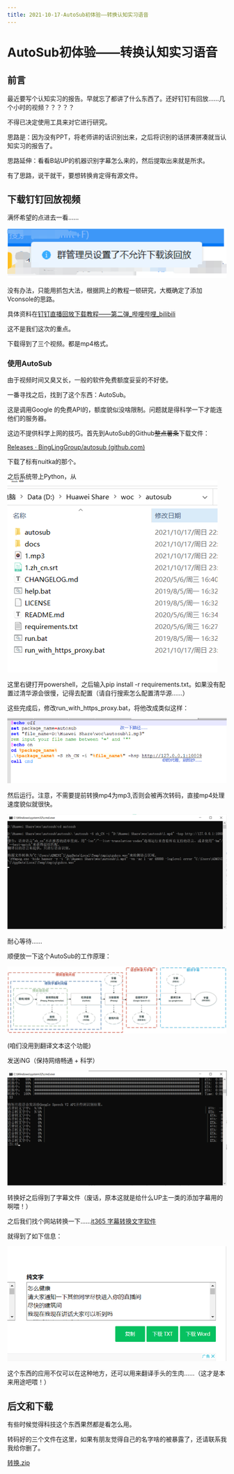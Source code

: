 ```yaml
---
title: 2021-10-17-AutoSub初体验——转换认知实习语音
---
```


# AutoSub初体验——转换认知实习语音

## 前言

最近要写个认知实习的报告。早就忘了都讲了什么东西了。还好钉钉有回放……几个小时的视频？？？？？

不得已决定使用工具来对它进行研究。

思路是：因为没有PPT，将老师讲的话识别出来，之后将识别的话拼凑拼凑就当认知实习的报告了。

思路延伸：看看B站UP的机器识别字幕怎么来的，然后提取出来就是所求。

有了思路，说干就干，要想转换肯定得有源文件。

## 下载钉钉回放视频

满怀希望的点进去一看……

![image-20211017235059501](../../src/assets/img/image-20211017235059501.png)

没有办法，只能用抓包大法，根据网上的教程一顿研究，大概确定了添加Vconsole的思路。

具体资料在[钉钉直播回放下载教程——第二弹_哔哩哔哩_bilibili](https://www.bilibili.com/video/BV1Vq4y1u7cM/)

这不是我们这次的重点。

下载得到了三个视频。都是mp4格式。

### 使用AutoSub

由于视频时间又臭又长，一般的软件免费额度妥妥的不好使。

一番寻找之后，找到了这个东西：AutoSub。

这是调用Google 的免费API的，额度貌似没啥限制。问题就是得科学一下才能连他们的服务器。

这边不提供科学上网的技巧。首先到AutoSub的Github~~整点薯条~~下载文件：

[Releases · BingLingGroup/autosub (github.com)](https://github.com/BingLingGroup/autosub/releases)

下载了标有nuitka的那个。

之后系统带上Python，从![image-20211017235544702](../../src/assets/img/image-20211017235544702.png)

这里右键打开powershell，之后输入pip install -r requirements.txt。如果没有配置过清华源会很慢，记得去配置（请自行搜索怎么配置清华源……）

这些完成后，修改run_with_https_proxy.bat，将他改成类似这样：

![image-20211018000512875](../../src/assets/img/image-20211018000512875.png)

然后运行。注意，不需要提前转换mp4为mp3,否则会被再次转码，直接mp4处理速度貌似就很快。

![image-20211018000808237](../../src/assets/img/image-20211018000808237.png)

耐心等待……

顺便放一下这个AutoSub的工作原理：

![workflow.zh-Hans](../../src/assets/img/workflow.zh-Hans.png)

(咱们没用到翻译文本这个功能)

发送iNG（保持网络畅通 + 科学）

![image-20211018001122915](../../src/assets/img/image-20211018001122915.png)

转换好之后得到了字幕文件（废话，原本这就是给什么UP主一类的添加字幕用的啊喂！）

之后我们找个网站转换一下……[it365 字幕转换文字软件](https://it365.gitlab.io/zh-cn/srt-to-txt/)

就得到了如下信息：

![image-20211018110159909](../../src/assets/img/image-20211018110159909.png)

这个东西的应用不仅可以在这种地方，还可以用来翻译手头的生肉……（这才是本来用途吧喂！）

## 后文和下载

有些时候觉得科技这个东西果然都是看怎么用。

转码好的三个文件在这里，如果有朋友觉得自己的名字啥的被暴露了，还请联系我我给你删了。

 [转换.zip](..\..\src\assets\转换.zip) 


